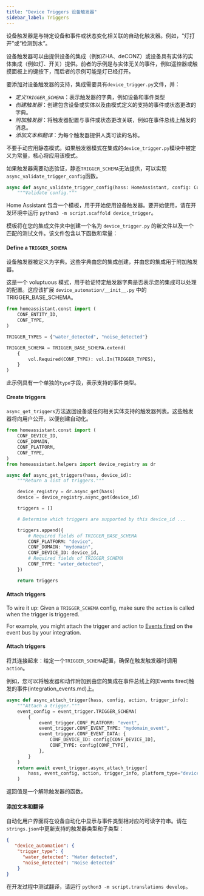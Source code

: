 ```yaml
---
title: "Device Triggers 设备触发器"
sidebar_label: Triggers
---
```


设备触发器是与特定设备和事件或状态变化相关联的自动化触发器。例如，“灯打开”或“检测到水”。

设备触发器可以由提供设备的集成（例如ZHA、deCONZ）或设备具有实体的实体集成（例如灯、开关）提供。前者的示例是与实体无关的事件，例如遥控器或触摸面板上的键按下，而后者的示例可能是灯已经打开。

要添加对设备触发器的支持，集成需要具有`device_trigger.py`文件，并：

- *定义`TRIGGER_SCHEMA`*：表示触发器的字典，例如设备和事件类型
- *创建触发器*：创建包含设备或实体以及由模式定义的支持的事件或状态更改的字典。
- *附加触发器*：将触发器配置与事件或状态更改关联，例如在事件总线上触发的消息。
- *添加文本和翻译*：为每个触发器提供人类可读的名称。

不要手动应用静态模式。如果触发器模式在集成的`device_trigger.py`模块中被定义为常量，核心将应用该模式。

如果触发器需要动态验证，静态`TRIGGER_SCHEMA`无法提供，可以实现`async_validate_trigger_config`函数。

```py
async def async_validate_trigger_config(hass: HomeAssistant, config: ConfigType) -> ConfigType:
    """Validate config."""
```

Home Assistant 包含一个模板，用于开始使用设备触发器。要开始使用，请在开发环境中运行 `python3 -m script.scaffold device_trigger`。

模板将在您的集成文件夹中创建一个名为 `device_trigger.py` 的新文件以及一个匹配的测试文件。该文件包含以下函数和常量：

#### Define a `TRIGGER_SCHEMA`

设备触发器被定义为字典。这些字典由您的集成创建，并由您的集成用于附加触发器。

这是一个 voluptuous 模式，用于验证特定触发器字典是否表示您的集成可以处理的配置。这应该扩展 `device_automation/__init__.py` 中的 TRIGGER_BASE_SCHEMA。

```python
from homeassistant.const import (
    CONF_ENTITY_ID,
    CONF_TYPE,
)

TRIGGER_TYPES = {"water_detected", "noise_detected"}

TRIGGER_SCHEMA = TRIGGER_BASE_SCHEMA.extend(
    {
        vol.Required(CONF_TYPE): vol.In(TRIGGER_TYPES),
    }
)
```

此示例具有一个单独的`type`字段，表示支持的事件类型。

#### Create triggers

`async_get_triggers`方法返回设备或任何相关实体支持的触发器列表。这些触发器将向用户公开，以便创建自动化。

```python
from homeassistant.const import (
    CONF_DEVICE_ID,
    CONF_DOMAIN,
    CONF_PLATFORM,
    CONF_TYPE,
)
from homeassistant.helpers import device_registry as dr

async def async_get_triggers(hass, device_id):
    """Return a list of triggers."""

    device_registry = dr.async_get(hass)
    device = device_registry.async_get(device_id)

    triggers = []

    # Determine which triggers are supported by this device_id ...

    triggers.append({
        # Required fields of TRIGGER_BASE_SCHEMA
        CONF_PLATFORM: "device",
        CONF_DOMAIN: "mydomain",
        CONF_DEVICE_ID: device_id,
        # Required fields of TRIGGER_SCHEMA
        CONF_TYPE: "water_detected",
    })

    return triggers
```

#### Attach triggers

To wire it up: Given a `TRIGGER_SCHEMA` config, make sure the `action` is called when the trigger is triggered.

For example, you might attach the trigger and action to [Events fired](integration_events.md) on the event bus by your integration.
#### Attach triggers

将其连接起来：给定一个`TRIGGER_SCHEMA`配置，确保在触发触发器时调用`action`。

例如，您可以将触发器和动作附加到由您的集成在事件总线上的[Events fired]触发的事件(integration_events.md)上。

```python
async def async_attach_trigger(hass, config, action, trigger_info):
    """Attach a trigger."""
    event_config = event_trigger.TRIGGER_SCHEMA(
        {
            event_trigger.CONF_PLATFORM: "event",
            event_trigger.CONF_EVENT_TYPE: "mydomain_event",
            event_trigger.CONF_EVENT_DATA: {
                CONF_DEVICE_ID: config[CONF_DEVICE_ID],
                CONF_TYPE: config[CONF_TYPE],
            },
        }
    )
    return await event_trigger.async_attach_trigger(
        hass, event_config, action, trigger_info, platform_type="device"
    )
```

返回值是一个解除触发器的函数。

#### 添加文本和翻译

自动化用户界面将在设备自动化中显示与事件类型相对应的可读字符串。请在`strings.json`中更新支持的触发器类型和子类型：

```json
{
   "device_automation": {
    "trigger_type": {
      "water_detected": "Water detected",
      "noise_detected": "Noise detected"
    }
}
```

在开发过程中测试翻译，请运行 `python3 -m script.translations develop`。